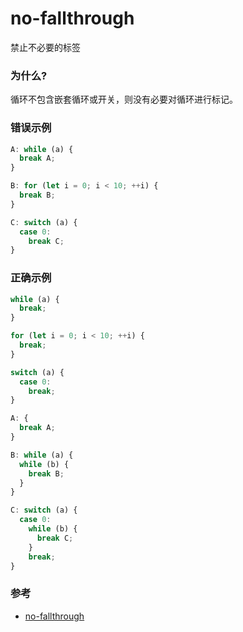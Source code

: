 # no-fallthrough

禁止不必要的标签

### 为什么?

循环不包含嵌套循环或开关，则没有必要对循环进行标记。

### 错误示例

```js
A: while (a) {
  break A;
}

B: for (let i = 0; i < 10; ++i) {
  break B;
}

C: switch (a) {
  case 0:
    break C;
}
```

### 正确示例

```js
while (a) {
  break;
}

for (let i = 0; i < 10; ++i) {
  break;
}

switch (a) {
  case 0:
    break;
}

A: {
  break A;
}

B: while (a) {
  while (b) {
    break B;
  }
}

C: switch (a) {
  case 0:
    while (b) {
      break C;
    }
    break;
}
```

### 参考

- [no-fallthrough](https://eslint.org/docs/rules/no-fallthrough)
